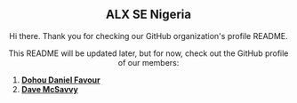 <h2 align=center><strong>ALX SE Nigeria</strong></h2>
<p align=center>Hi there. Thank you for checking our GitHub organization's profile README.</p>

<p align=center>This README will be updated later, but for now, check out the GitHub profile of our members:</p>

1. <strong><a href="https://github.com/dohoudaniel">Dohou Daniel Favour</a></strong>
2. <strong><a href="https://github.com/mcsavvy">Dave McSavvy</a></strong>
<!-- <strong><a href="https://github.com"></a></strong> -->

<!--

**Here are some ideas to get you started:**

🙋‍♀️ A short introduction - what is your organization all about?
🌈 Contribution guidelines - how can the community get involved?
👩‍💻 Useful resources - where can the community find your docs? Is there anything else the community should know?
🍿 Fun facts - what does your team eat for breakfast?
🧙 Remember, you can do mighty things with the power of [Markdown](https://docs.github.com/github/writing-on-github/getting-started-with-writing-and-formatting-on-github/basic-writing-and-formatting-syntax)
-->
